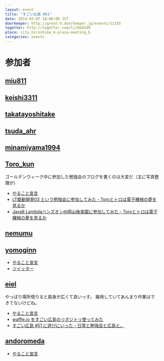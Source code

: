 ```yaml
---
layout: event
title: "すごい広島 #51"
date: 2014-05-07 18:00:00 JST
doorkeeper: http://great-h.doorkeeper.jp/events/11185
togetter: http://togetter.com/li/664349
place: city_hiroshima_m-plaza-meeting_b
categories: events
---
```


# 参加者


## [miu811](https://github.com/miu811)


## [keishi3311](https://github.com/keishi3311)


## [takatayoshitake](http://twitter.com/takatayoshitake)


## [tsuda_ahr](http://twitter.com/tsuda_ahr)


## [minamiyama1994](https://github.com/minamiyama1994)


## [Toro_kun](https://twitter.com/Toro_kun)

ゴールデンウィーク中に参加した勉強会のブログを書くのは大変だ（主に写真整理が）

* [やること宣言](https://github.com/great-h/great-h.github.io/issues/894)
* [LT駆動開発03 という勉強会に参加してみた - Toroとトロは電子機械の夢を見るか](http://106n.net/toro/blog/ltdd03/)
* [Java8 Lambdaハンズオン@岡山後楽園に参加してみた - Toroとトロは電子機械の夢を見るか](http://106n.net/toro/blog/java8-lambda-handson-okajug/)


## [nemumu](https://github.com/nemumu)


## [yomoginn](https://github.com/yomoginn)

* [やること宣言](https://github.com/great-h/great-h.github.io/issues/889)
* [ツイッター](https://twitter.com/moriyomogi)


## [eiel](http://eiel.info/)

やっぱり場所借りると肩身が広くて良いっす。
雑用していてあんまり作業はできてないけどね。

* [やること宣言](https://github.com/great-h/great-h.github.io/issues/886)
* [waffle.io をすごい広島のリポジトリ使ってみた](https://waffle.io/great-h/great-h.github.io)
* [すごい広島 #51 に遊びにいった - 日常と勉強会と広島と。](http://eielh-life.tumblr.com/post/85028455193/51)


## [andoromeda](https://github.com/andoromeda)

* [やること宣言](https://github.com/great-h/great-h.github.io/issues/890)
